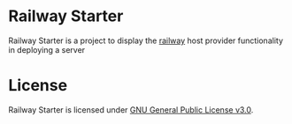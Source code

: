 # Railway Starter

Railway Starter is a project to display the [railway](https://railway.app/) host provider functionality in deploying a server

# License

Railway Starter is licensed under [GNU General Public License v3.0](LICENSE).
